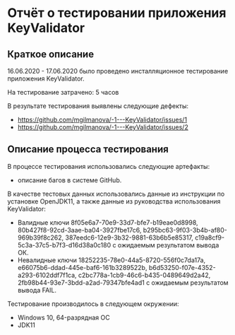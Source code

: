# Отчёт о тестировании приложения KeyValidator

## Краткое описание

16.06.2020 - 17.06.2020 было проведено инсталляционное тестирование приложения KeyValidator.

На тестирование затрачено: 5 часов

В результате тестирования выявлены следующие дефекты:
* https://github.com/mgilmanova/-1---KeyValidator/issues/1
* https://github.com/mgilmanova/-1---KeyValidator/issues/2

## Описание процесса тестирования

В процессе тестирования использовались следующие артефакты:
* описание багов в системе GitHub.

В качестве тестовых данных использовались данные из инструкции по установке OpenJDK11, а также данные из руководства использования KeyValidator:
* Валидные ключи 8f05e6a7-70e9-33d7-bfe7-b19eae0d8998, 80b427f8-92cd-3aae-ba04-3927fbe17c6, b295bc63-9f03-3b4b-af80-969b39f8c262, 387eedc6-12e9-3b32-9881-63b6b5e85317, c19a8cf9-5c3a-37c5-b7f3-d16d38a0c180 с ожидаемым результатом вывода ОК.
* Невалидные ключи 18252235-78e0-44a5-8720-556f0c7da17a, e66075b6-ddad-445e-baf6-161b3289522b, b6d53250-f07e-4352-a293-6102ddf7f1ca, c2bc778a-1cb9-46c6-b435-0489649d2a42, 2fb98b44-93e7-3bdd-a2ad-79347bfe4ad1 с ожидаемым результатом вывода FAIL. 

Тестирование производилось в следующем окружении:
* Windows 10, 64-разрядная ОС
* JDK11
